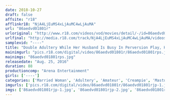 ```yaml
---
date: 2018-10-27
draft: false
affsite: "r18"
afflinkr18: "NjA4LjEuMS4xLjAuMC4wLjAuMA"
url: "86aedvd01801r"
urloriginal: "http://www.r18.com/videos/vod/movies/detail/-/id=86aedvd01801r"
urlfinal: "http://media.r18.com/track/NjA4LjEuMS4xLjAuMC4wLjAuMA/videos/vod/movies/detail/-/id=86aedvd01801r"
samplevid: "----"
title: "Double Adultery While Her Husband Is Busy In Perversion Play, His Wife Is Fucking My Neighbor"
mainimgurl: "pics.r18.com/digital/video/86aedvd01801r/86aedvd01801rps.jpg"
mainimgs: "86aedvd01801rps.jpg"
releasedate: "Aug. 25, 2016"
duration: 88
productioncomp: "Arena Entertainment"
girls: ['----']
categories: ['Married Woman', 'Adultery', 'Amateur', 'Creampie', 'Masturbation', 'Gonzo']
imgurls: ['pics.r18.com/digital/video/86aedvd01801r/86aedvd01801rjp-1.jpg', 'pics.r18.com/digital/video/86aedvd01801r/86aedvd01801rjp-2.jpg', 'pics.r18.com/digital/video/86aedvd01801r/86aedvd01801rjp-3.jpg', 'pics.r18.com/digital/video/86aedvd01801r/86aedvd01801rjp-4.jpg', 'pics.r18.com/digital/video/86aedvd01801r/86aedvd01801rjp-5.jpg', 'pics.r18.com/digital/video/86aedvd01801r/86aedvd01801rjp-6.jpg', 'pics.r18.com/digital/video/86aedvd01801r/86aedvd01801rjp-7.jpg', 'pics.r18.com/digital/video/86aedvd01801r/86aedvd01801rjp-8.jpg', 'pics.r18.com/digital/video/86aedvd01801r/86aedvd01801rjp-9.jpg', 'pics.r18.com/digital/video/86aedvd01801r/86aedvd01801rjp-10.jpg', 'pics.r18.com/digital/video/86aedvd01801r/86aedvd01801rjp-11.jpg', 'pics.r18.com/digital/video/86aedvd01801r/86aedvd01801rjp-12.jpg', 'pics.r18.com/digital/video/86aedvd01801r/86aedvd01801rjp-13.jpg', 'pics.r18.com/digital/video/86aedvd01801r/86aedvd01801rjp-14.jpg', 'pics.r18.com/digital/video/86aedvd01801r/86aedvd01801rjp-15.jpg', 'pics.r18.com/digital/video/86aedvd01801r/86aedvd01801rjp-16.jpg', 'pics.r18.com/digital/video/86aedvd01801r/86aedvd01801rjp-17.jpg', 'pics.r18.com/digital/video/86aedvd01801r/86aedvd01801rjp-18.jpg', 'pics.r18.com/digital/video/86aedvd01801r/86aedvd01801rjp-19.jpg', 'pics.r18.com/digital/video/86aedvd01801r/86aedvd01801rjp-20.jpg']
imgs: ['86aedvd01801rjp-1.jpg', '86aedvd01801rjp-2.jpg', '86aedvd01801rjp-3.jpg', '86aedvd01801rjp-4.jpg', '86aedvd01801rjp-5.jpg', '86aedvd01801rjp-6.jpg', '86aedvd01801rjp-7.jpg', '86aedvd01801rjp-8.jpg', '86aedvd01801rjp-9.jpg', '86aedvd01801rjp-10.jpg', '86aedvd01801rjp-11.jpg', '86aedvd01801rjp-12.jpg', '86aedvd01801rjp-13.jpg', '86aedvd01801rjp-14.jpg', '86aedvd01801rjp-15.jpg', '86aedvd01801rjp-16.jpg', '86aedvd01801rjp-17.jpg', '86aedvd01801rjp-18.jpg', '86aedvd01801rjp-19.jpg', '86aedvd01801rjp-20.jpg']
---
```

